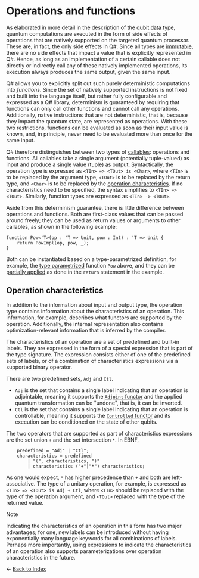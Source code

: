 # Operations and functions


As elaborated in more detail in the description of the [qubit data type](https://github.com/microsoft/qsharp-language/blob/main/Specifications/Language/4_TypeSystem/QuantumDataTypes.md#qubits), quantum computations are executed in the form of side effects of operations that are natively supported on the targeted quantum processor. These are, in fact, the only side effects in Q#. Since all types are [immutable](https://github.com/microsoft/qsharp-language/blob/main/Specifications/Language/4_TypeSystem/Immutability.md#immutability), there are no side effects that impact a value that is explicitly represented in Q#. Hence, as long as an implementation of a certain callable does not directly or indirectly call any of these natively implemented operations, its execution always produces the same output, given the same input. 

Q# allows you to explicitly split out such purely deterministic computations into *functions*. Since the set of natively supported instructions is not fixed and built into the language itself, but rather fully configurable and expressed as a Q# library, determinism is guaranteed by requiring that functions can only call other functions and cannot call any operations. Additionally, native instructions that are not deterministic, that is, because they impact the quantum state, are represented as operations. With these two restrictions, functions can be evaluated as soon as their input value is known, and, in principle, never need to be evaluated more than once for the same input. 


Q# therefore distinguishes between two types of [callables](https://github.com/microsoft/qsharp-language/blob/main/Specifications/Language/1_ProgramStructure/3_CallableDeclarations.md): operations and functions. All callables take a single argument (potentially tuple-valued) as input and produce a single value (tuple) as output. Syntactically, the operation type is expressed as `<TIn> => <TOut> is <Char>`, where `<TIn>` is to be replaced by the argument type, `<TOut>` is to be replaced by the return type, and `<Char>` is to be replaced by the [operation characteristics](#operation-characteristics). If no characteristics need to be specified, the syntax simplifies to `<TIn> => <TOut>`. Similarly, function types are expressed as `<TIn> -> <TOut>`. 

Aside from this determinism guarantee, there is little difference between operations and functions. Both are first-class values that can be passed around freely; they can be used as return values or arguments to other callables, as shown in the following example:

```qsharp
function Pow<'T>(op : 'T => Unit, pow : Int) : 'T => Unit {
    return PowImpl(op, pow, _);
}
```


Both can be instantiated based on a type-parametrized definition, for example, the [type parametrized](https://github.com/microsoft/qsharp-language/blob/main/Specifications/Language/4_TypeSystem/TypeParameterizations.md#type-parameterizations) function `Pow` above, and they can be [partially applied](https://github.com/microsoft/qsharp-language/blob/main/Specifications/Language/3_Expressions/Closures.md#partial-application) as done in the `return` statement in the example. 



## Operation characteristics

In addition to the information about input and output type, the operation type contains information about the characteristics of an operation. This information, for example, describes what functors are supported by the operation. Additionally, the internal representation also contains optimization-relevant information that is inferred by the compiler. 

The characteristics of an operation are a set of predefined and built-in labels. 
They are expressed in the form of a special expression that is part of the type signature. The expression consists either of one of the predefined sets of labels, or of a combination of characteristics expressions via a supported binary operator. 

There are two predefined sets, `Adj` and `Ctl`. 

- `Adj` is the set that contains a single label indicating that an operation is adjointable, meaning it supports the [`Adjoint` functor](https://github.com/microsoft/qsharp-language/blob/main/Specifications/Language/3_Expressions/FunctorApplication.md#functor-application) and the applied quantum transformation can be "undone", that is, it can be inverted.
- `Ctl` is the set that contains a single label indicating that an operation is controllable, meaning it supports the [`Controlled` functor](https://github.com/microsoft/qsharp-language/blob/main/Specifications/Language/3_Expressions/FunctorApplication.md#functor-application) and
its execution can be conditioned on the state of other qubits. 

The two operators that are supported as part of characteristics expressions are the set union `+` and the set intersection `*`. 
In EBNF, 

```
    predefined = "Adj" | "Ctl";
    characteristics = predefined 
        | "(", characteristics, ")" 
        | characteristics ("+"|"*") characteristics;
```

As one would expect, `*` has higher precedence than `+` and both are left-associative. The type of a unitary operation, for example, is expressed as `<TIn> => <TOut> is Adj + Ctl`, where `<TIn>` should be replaced with the type of the operation argument, and `<TOut>` replaced with the type of the returned value. 

>[!NOTE]
>Indicating the characteristics of an operation in this form has two major advantages; for one, new labels can be introduced without having exponentially many language keywords for all combinations of labels. Perhaps more importantly, using expressions to indicate the characteristics of an operation also supports parameterizations over operation characteristics in the future. 

← [Back to Index](https://github.com/microsoft/qsharp-language/tree/main/Specifications/Language#index)